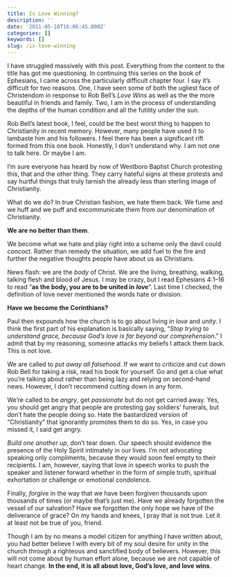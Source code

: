 ```yaml
---
title: Is Love Winning?
description: ''
date: '2011-05-18T16:06:45.000Z'
categories: []
keywords: []
slug: /is-love-winning
---
```


I have struggled massively with this post. Everything from the content to the title has got me questioning. In continuing this series on the book of Ephesians, I came across the particularly difficult chapter four. I say it’s difficult for two reasons. One, I have seen some of both the ugliest face of Christendom in response to Rob Bell’s _Love Wins_ as well as the the more beautiful in friends and family. Two, I am in the process of understanding the depths of the human condition and all the futility under the sun.

Rob Bell’s latest book, I feel, could be the best worst thing to happen to Christianity in recent memory. However, many people have used it to lambaste him and his followers. I feel there has been a significant rift formed from this one book. Honestly, I don’t understand why. I am not one to talk here. Or maybe I am.

I’m sure everyone has heard by now of Westboro Baptist Church protesting this, that and the other thing. They carry hateful signs at these protests and say hurtful things that truly tarnish the already less than sterling image of Christianity.

What do we do? In true Christian fashion, we hate them back. We fume and we huff and we puff and excommunicate them from _our_ denomination of Christianity.

**We are no better than them**.

We become what we hate and play right into a scheme only the devil could concoct. Rather than remedy the situation, we add fuel to the fire and further the negative thoughts people have about us as Christians.

News flash: we are the _body_ of Christ. We are the living, breathing, walking, talking flesh and blood of Jesus. I may be crazy, but I read Ephesians 4:1–16 to read “**as the body, you are to be united in** **_love_**”. Last time I checked, the definition of love never mentioned the words hate or division.

**Have we become the Corinthians?**

Paul then expounds how the church is to go about living in _love_ and _unity_. I think the first part of his explanation is basically saying, “_Stop trying to understand grace, because God’s love is far beyond our comprehension_.” I admit that by my reasoning, someone attacks my beliefs I attack them back. This is not love.

We are called to _put away all falsehood_. If we want to criticize and cut down Rob Bell for taking a risk, read his book for yourself. Go and get a clue what you’re talking about rather than being lazy and relying on second-hand news. However, I don’t recommend cutting down in any form.

We’re called to be _angry_, get _passionate_ but do not get carried away. Yes, you should get angry that people are protesting gay soldiers’ funerals, but don’t hate the people doing so. Hate the bastardized version of “Christianity” that ignorantly promotes them to do so. Yes, in case you missed it, I said get angry.

_Build one another up_, don’t tear down. Our speech should evidence the presence of the Holy Spirit intimately in our lives. I’m not advocating speaking only compliments, because they would soon feel empty to their recipients. I am, however, saying that love in speech works to push the speaker and listener forward whether in the form of simple truth, spiritual exhortation or challenge or emotional condolence.

Finally, _forgive_ in the way that we have been forgiven thousands upon thousands of times (or maybe that’s just me). Have we already forgotten the vessel of our salvation? Have we forgotten the only hope we have of the deliverance of grace? On my hands and knees, I pray that is not true. Let it at least not be true of you, friend.

Though I am by no means a model citizen for anything I have written about, you had better believe I with every bit of my soul desire for unity in the church through a righteous and sanctified body of believers. However, this will not come about by human effort alone, because we are not capable of heart change. **In the end, it is all about love, God’s love, and love wins**.